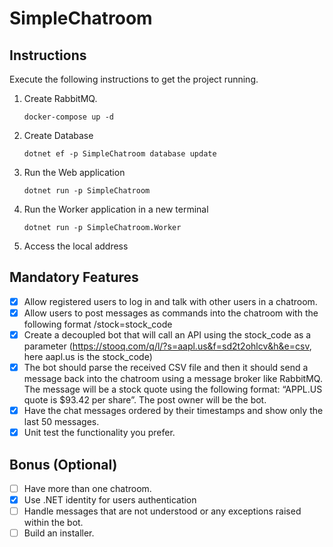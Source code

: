 # SimpleChatroom


## Instructions
Execute the following instructions to get the project running.

1. Create RabbitMQ.

    ``docker-compose up -d``
1. Create Database

    ``dotnet ef -p SimpleChatroom database update``
1. Run the Web application

    ``dotnet run -p SimpleChatroom``
1. Run the Worker application in a new terminal

    ``dotnet run -p SimpleChatroom.Worker``    
5. Access the local address

## Mandatory Features
- [x] Allow registered users to log in and talk with other users in a chatroom.
- [x] Allow users to post messages as commands into the chatroom with the following format
/stock=stock_code
- [x] Create a decoupled bot that will call an API using the stock_code as a parameter
(https://stooq.com/q/l/?s=aapl.us&f=sd2t2ohlcv&h&e=csv, here aapl.us is the
stock_code)
- [x] The bot should parse the received CSV file and then it should send a message back into
the chatroom using a message broker like RabbitMQ. The message will be a stock quote
using the following format: “APPL.US quote is $93.42 per share”. The post owner will be
the bot.
- [x] Have the chat messages ordered by their timestamps and show only the last 50
messages.
- [x] Unit test the functionality you prefer.

## Bonus (Optional)
- [ ] Have more than one chatroom.
- [x] Use .NET identity for users authentication
- [ ] Handle messages that are not understood or any exceptions raised within the bot.
- [ ] Build an installer.
